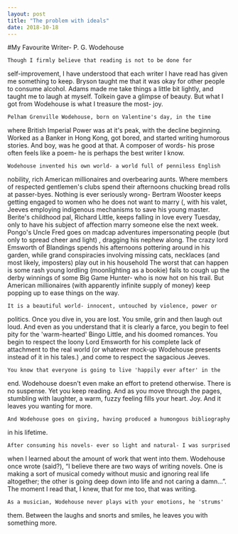 ```yaml
---
layout: post
title: "The problem with ideals"
date: 2018-10-18
---
```


#My Favourite Writer- P. G. Wodehouse


	Though I firmly believe that reading is not to be done for
self-improvement, I have understood that each writer I have read has given me
something to keep. Bryson taught me that it was okay for other people to
consume alcohol. Adams made me take things a little bit lightly, and taught
me to laugh at myself. Tolkein gave a glimpse of beauty. But what I got from
Wodehouse is what I treasure the most- joy.


	Pelham Grenville Wodehouse, born on Valentine's day, in the time
where British Imperial Power was at it's peak, with the decline beginning. Worked
as a Banker in Hong Kong, got bored, and started writing humorous stories.
And boy, was he good at that. A composer of words- his prose often feels like
a poem- he is perhaps the best writer I know.


	Wodehouse invented his own world- a world full of penniless English
nobility, rich American millionaires and overbearing aunts. Where members of
respected gentlemen's clubs spend their afternoons chucking bread rolls at
passer-byes. Nothing is ever seriously wrong- Bertram Wooster keeps getting
engaged to women who he does not want to marry (, with his valet, Jeeves
employing indigenous mechanisms to save his young master. Berite's childhood
pal, Richard Little, keeps falling in love every Tuesday, only to have his
subject of affection marry someone else the next week. Pongo's Uncle Fred goes
on madcap adventures impersonating people (but only to spread cheer and light)
, dragging his nephew along. The crazy lord Emsworth of Blandings spends his
afternoons pottering around in his garden, while grand conspiracies involving
missing cats, necklaces (and most likely, imposters) play out in his household
The worst that can happen is some rash young lordling (moonlighting as a bookie) 
fails to cough up the derby winnings of some Big Game Hunter- who is now hot on
his trail. But American millionaires (with apparently infinite supply of money)
keep popping up to ease things on the way.


	It is a beautiful world- innocent, untouched by violence, power or
politics. Once you dive in, you are lost. You smile, grin and then laugh
out loud. And even as you understand that it is clearly a farce, you begin to
feel pity for the 'warm-hearted' Bingo Little, and his doomed romances. You
begin to respect the loony Lord Emsworth for his complete lack of attachment
to the real world (or whatever mock-up Wodehouse presents instead of it in his
tales.) ,and come to respect the sagacious  Jeeves.


	You know that everyone is going to live 'happily ever after' in the
end. Wodehouse doesn't even make an effort to pretend otherwise. There is no
suspense. Yet you keep reading. And as you move through the pages, stumbling
with laughter, a warm, fuzzy feeling fills your heart. Joy. And it leaves you
wanting for more.

	And Wodehouse goes on giving, having produced a humongous bibliography
in his lifetime.


	After consuming his novels- ever so light and natural- I was surprised
when I learned about the amount of work that went into them. Wodehouse once
wrote (said?), “I believe there are two ways of writing novels. One is making
a sort of musical comedy without music and ignoring real life altogether; the
other is going deep down into life and not caring a damn...”. The moment I
read that, I knew, that for me too, that was writing.


	As a musician, Wodehouse never plays with your emotions, he 'strums'
them. Between the laughs and snorts and smiles, he leaves you with
something more.
